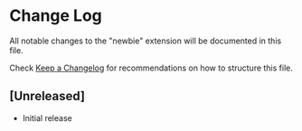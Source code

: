 # Change Log
All notable changes to the "newbie" extension will be documented in this file.

Check [Keep a Changelog](http://keepachangelog.com/) for recommendations on how to structure this file.

## [Unreleased]
- Initial release